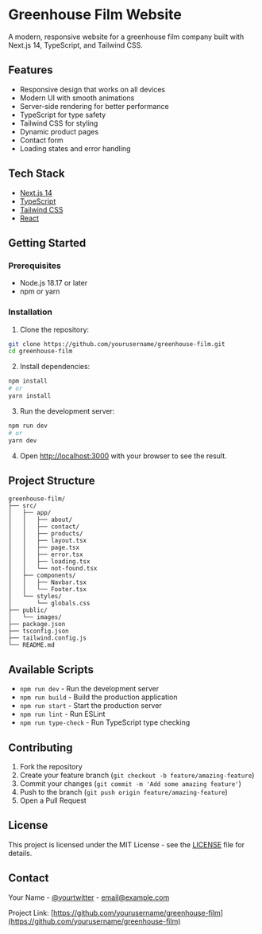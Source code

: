 # Greenhouse Film Website

A modern, responsive website for a greenhouse film company built with Next.js 14, TypeScript, and Tailwind CSS.

## Features

- Responsive design that works on all devices
- Modern UI with smooth animations
- Server-side rendering for better performance
- TypeScript for type safety
- Tailwind CSS for styling
- Dynamic product pages
- Contact form
- Loading states and error handling

## Tech Stack

- [Next.js 14](https://nextjs.org/)
- [TypeScript](https://www.typescriptlang.org/)
- [Tailwind CSS](https://tailwindcss.com/)
- [React](https://reactjs.org/)

## Getting Started

### Prerequisites

- Node.js 18.17 or later
- npm or yarn

### Installation

1. Clone the repository:
```bash
git clone https://github.com/yourusername/greenhouse-film.git
cd greenhouse-film
```

2. Install dependencies:
```bash
npm install
# or
yarn install
```

3. Run the development server:
```bash
npm run dev
# or
yarn dev
```

4. Open [http://localhost:3000](http://localhost:3000) with your browser to see the result.

## Project Structure

```
greenhouse-film/
├── src/
│   ├── app/
│   │   ├── about/
│   │   ├── contact/
│   │   ├── products/
│   │   ├── layout.tsx
│   │   ├── page.tsx
│   │   ├── error.tsx
│   │   ├── loading.tsx
│   │   └── not-found.tsx
│   ├── components/
│   │   ├── Navbar.tsx
│   │   └── Footer.tsx
│   └── styles/
│       └── globals.css
├── public/
│   └── images/
├── package.json
├── tsconfig.json
├── tailwind.config.js
└── README.md
```

## Available Scripts

- `npm run dev` - Run the development server
- `npm run build` - Build the production application
- `npm run start` - Start the production server
- `npm run lint` - Run ESLint
- `npm run type-check` - Run TypeScript type checking

## Contributing

1. Fork the repository
2. Create your feature branch (`git checkout -b feature/amazing-feature`)
3. Commit your changes (`git commit -m 'Add some amazing feature'`)
4. Push to the branch (`git push origin feature/amazing-feature`)
5. Open a Pull Request

## License

This project is licensed under the MIT License - see the [LICENSE](LICENSE) file for details.

## Contact

Your Name - [@yourtwitter](https://twitter.com/yourtwitter) - email@example.com

Project Link: [https://github.com/yourusername/greenhouse-film](https://github.com/yourusername/greenhouse-film)
